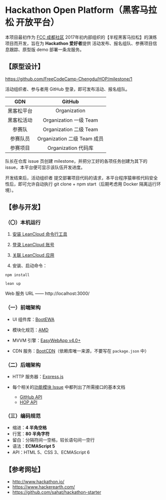 # Hackathon Open Platform（黑客马拉松 开放平台）

本项目最初作为 [FCC 成都社区](https://freecodecamp-chengdu.github.io) 2017年初内部组织的【半程黑客马拉松】的演练项目而开发，旨在为 **Hackathon 爱好者**提供 活动发布、报名组队、参赛项目信息跟踪、原型版 demo 部署一条龙服务。



## 【原型设计】

https://github.com/FreeCodeCamp-Chengdu/HOP/milestone/1

活动组织者、参与者用 GitHub 登录，即可发布活动、报名组队。

| GDN      | GitHub                     |
|:--------:|:--------------------------:|
| 黑客松平台 | Organization               |
| 黑客松活动 | Organization 一级 Team      |
| 参赛队    | Organization 二级 Team      |
| 参赛队员   | Organization 二级 Team 成员 |
| 参赛项目   | Organization 代码库         |

队长在仓库 issue 页创建 milestone，并把分工好的各项任务创建为其下的 issue，本平台便可显示该队伍开发进度。

开发结束后，活动组织者 提交部署项目代码的请求，本平台程序猿审核代码安全性后，即可允许自动执行 git clone + npm start（后期考虑用 Docker 隔离运行环境）。



## 【参与开发】


### （〇）本机运行

 1. [安装 LeanCloud 命令行工具](https://leancloud.cn/docs/leanengine_cli.html#hash1443149115)

 2. [登录 LeanCloud 账号](https://leancloud.cn/docs/leanengine_cli.html#hash964666)

 3. [关联 LeanCloud 应用](https://leancloud.cn/docs/leanengine_cli.html#hash963776493)

 4. 安装、启动命令：
```
npm install

lean up
```

Web 服务 URL —— http://localhost:3000/


### （一）前端架构

 - UI 组件库：[BootEWA](https://boot-web.tk/)

 - 模块化规范：[AMD](https://github.com/amdjs/amdjs-api/blob/master/AMD.md)

 - MVVM 引擎：[EasyWebApp v4.0+](https://tech_query.oschina.io/easywebapp/)

 - CDN 服务：[BootCDN](http://www.bootcdn.cn/)（依赖库唯一来源，不要写在 `package.json` 中）


### （二）后端架构

 - HTTP 服务器：[Express.js](https://expressjs.com/zh-cn/)

 - 每个相关的[功能模块 Issue](https://github.com/FreeCodeCamp-Chengdu/HOP/labels/feature) 中都列出了所需接口的基本文档
   - [GitHub API](https://developer.github.com/v3/)
   - [HOP API](http://chengdu.freecodecamp.cn/HOP/)


### （三）编码规范

 - 缩进：**4 半角空格**
 - 行宽：**80 半角字符**
 - 留白：分隔符间一空格，较长语句间一空行
 - 语法：**ECMAScript 5**
 - API：HTML 5、CSS 3、ECMAScript 6



## 【参考网址】

 - http://www.hackathon.io/
 - https://www.hackerearth.com/
 - https://github.com/sahat/hackathon-starter
